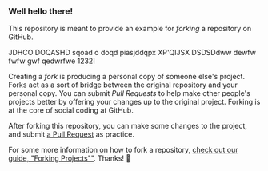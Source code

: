 ### Well hello there!

This repository is meant to provide an example for *forking* a repository on GitHub.

JDHCO DOQASHD sqoad o doqd piasjddqpx XP'QIJSX DSDSDdww dewfw fwfw gwf qedwrfwe 1232!

Creating a *fork* is producing a personal copy of someone else's project. Forks act as a sort of bridge between the original repository and your personal copy. You can submit *Pull Requests* to help make other people's projects better by offering your changes up to the original project. Forking is at the core of social coding at GitHub.

After forking this repository, you can make some changes to the project, and submit [a Pull Request](https://github.com/octocat/Spoon-Knife/pulls) as practice.

For some more information on how to fork a repository, [check out our guide, "Forking Projects""](http://guides.github.com/overviews/forking/). Thanks! :sparkling_heart:
